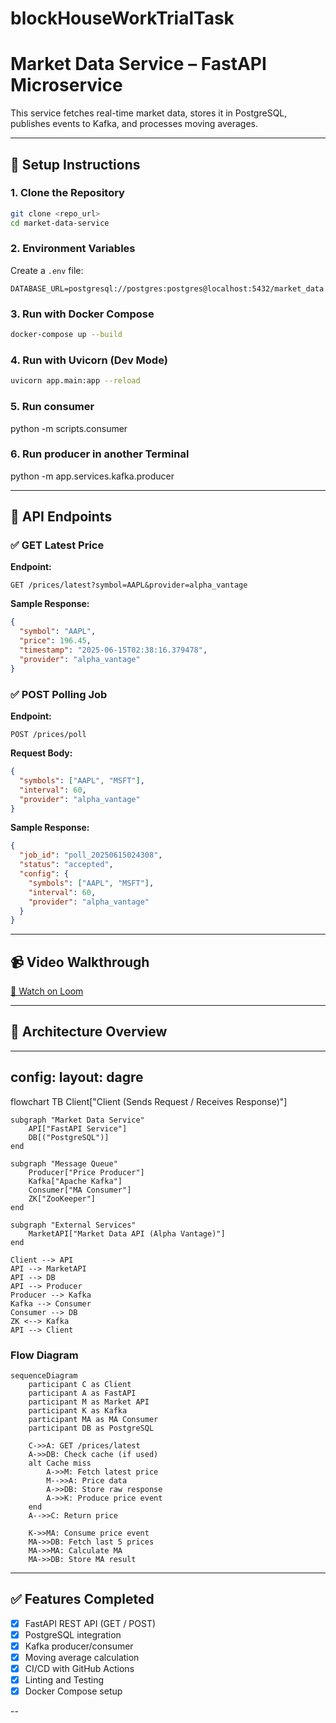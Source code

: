 # blockHouseWorkTrialTask
# Market Data Service – FastAPI Microservice

This service fetches real-time market data, stores it in PostgreSQL, publishes events to Kafka, and processes moving averages.

---

## 🔧 Setup Instructions

### 1. Clone the Repository
```bash
git clone <repo_url>
cd market-data-service
```

### 2. Environment Variables
Create a `.env` file:
```
DATABASE_URL=postgresql://postgres:postgres@localhost:5432/market_data
```

### 3. Run with Docker Compose
```bash
docker-compose up --build
```

### 4. Run with Uvicorn (Dev Mode)
```bash
uvicorn app.main:app --reload
```
### 5. Run consumer
python -m scripts.consumer

### 6. Run producer in another Terminal
python -m app.services.kafka.producer

---

## 📌 API Endpoints

### ✅ GET Latest Price
**Endpoint:**
```
GET /prices/latest?symbol=AAPL&provider=alpha_vantage
```
**Sample Response:**
```json
{
  "symbol": "AAPL",
  "price": 196.45,
  "timestamp": "2025-06-15T02:38:16.379478",
  "provider": "alpha_vantage"
}
```

### ✅ POST Polling Job
**Endpoint:**
```
POST /prices/poll
```
**Request Body:**
```json
{
  "symbols": ["AAPL", "MSFT"],
  "interval": 60,
  "provider": "alpha_vantage"
}
```

**Sample Response:**
```json
{
  "job_id": "poll_20250615024308",
  "status": "accepted",
  "config": {
    "symbols": ["AAPL", "MSFT"],
    "interval": 60,
    "provider": "alpha_vantage"
  }
}
```

---

## 📹 Video Walkthrough

[🎥 Watch on Loom](https://www.loom.com/share/42c76ebd47a94d39ace9a3dce02b498c?sid=79bdb495-009e-4fd4-a564-85fff6bce218)

---

## 🧠 Architecture Overview


---
config:
  layout: dagre
---

flowchart TB
    Client["Client (Sends Request / Receives Response)"]

    subgraph "Market Data Service"
        API["FastAPI Service"]
        DB[("PostgreSQL")]
    end

    subgraph "Message Queue"
        Producer["Price Producer"]
        Kafka["Apache Kafka"]
        Consumer["MA Consumer"]
        ZK["ZooKeeper"]
    end

    subgraph "External Services"
        MarketAPI["Market Data API (Alpha Vantage)"]
    end

    Client --> API
    API --> MarketAPI
    API --> DB
    API --> Producer
    Producer --> Kafka
    Kafka --> Consumer
    Consumer --> DB
    ZK <--> Kafka
    API --> Client


### Flow Diagram
```mermaid
sequenceDiagram
    participant C as Client
    participant A as FastAPI
    participant M as Market API
    participant K as Kafka
    participant MA as MA Consumer
    participant DB as PostgreSQL

    C->>A: GET /prices/latest
    A->>DB: Check cache (if used)
    alt Cache miss
        A->>M: Fetch latest price
        M-->>A: Price data
        A->>DB: Store raw response
        A->>K: Produce price event
    end
    A-->>C: Return price

    K->>MA: Consume price event
    MA->>DB: Fetch last 5 prices
    MA->>MA: Calculate MA
    MA->>DB: Store MA result
```

---



## ✅ Features Completed
- [x] FastAPI REST API (GET / POST)
- [x] PostgreSQL integration
- [x] Kafka producer/consumer
- [x] Moving average calculation
- [x] CI/CD with GitHub Actions
- [x] Linting and Testing
- [x] Docker Compose setup

--
